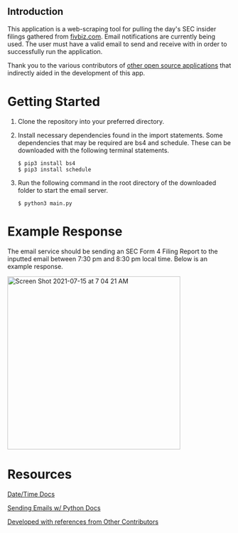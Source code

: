 ## Introduction
This application is a web-scraping tool for pulling the day's SEC insider filings gathered from 
[fivbiz.com](https://finviz.com/insidertrading.ashx?or=10000&tv=1000000&tc=1&o=-sec).
Email notifications are currently being used. The user must have a valid email to send and receive with in order to successfully run the application.

Thank you to the various contributors of [other open source applications](https://github.com/mariostoev/finviz/blob/master/finviz/screener.py) that indirectly aided in the development of this app.



# Getting Started
1. Clone the repository into your preferred directory. 

2. Install necessary dependencies found in the import statements. Some dependencies that may be required are bs4 and schedule. These can be downloaded with the following terminal statements.
    ```
    $ pip3 install bs4
    $ pip3 install schedule
    ```

3. Run the following command in the root directory of the downloaded folder to start the email server.
    ```
    $ python3 main.py
    ```


# Example Response

The email service should be sending an SEC Form 4 Filing Report to the inputted email between 7:30 pm and 8:30 pm local time. Below is an example response.

<img width="389" alt="Screen Shot 2021-07-15 at 7 04 21 AM" src="https://user-images.githubusercontent.com/48145615/125785458-1ce531e4-1a5c-41bd-bc92-ffef1befd356.png">


# Resources
[Date/Time Docs](https://www.programiz.com/python-programming/datetime/current-datetime)

[Sending Emails w/ Python Docs](https://realpython.com/python-send-email/)

[Developed with references from Other Contributors](https://github.com/mariostoev/finviz/blob/master/finviz/screener.py)
